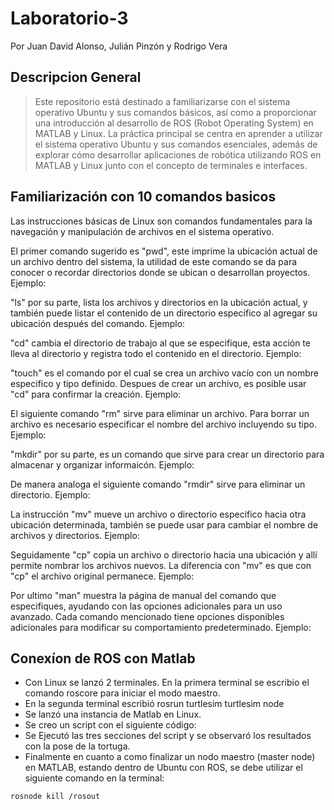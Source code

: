 # Laboratorio-3
Por Juan David Alonso, Julián Pinzón y Rodrigo Vera

## Descripcion General
>Este repositorio está destinado a familiarizarse con el sistema operativo Ubuntu y sus comandos básicos, así como a proporcionar una introducción al desarrollo de ROS (Robot Operating System) en MATLAB y Linux. La práctica principal se centra en aprender a utilizar el sistema operativo Ubuntu y sus comandos esenciales, además de explorar cómo desarrollar aplicaciones de robótica utilizando ROS en MATLAB y Linux junto con el concepto de terminales e interfaces.


## Familiarización con 10 comandos basicos 

Las instrucciones básicas de Linux son comandos fundamentales para la navegación y manipulación de archivos en el sistema operativo.

El primer comando sugerido es "pwd", este imprime la ubicación actual de un archivo dentro del sistema, la utilidad de este comando se da para conocer o recordar directorios donde se ubican o desarrollan proyectos. Ejemplo:


"ls" por su parte, lista los archivos y directorios en la ubicación actual, y también puede listar el contenido de un directorio específico al agregar su ubicación después del comando. Ejemplo: 


"cd" cambia el directorio de trabajo al que se especifique, esta acción te lleva al directorio y registra todo el contenido en el directorio. Ejemplo:


"touch" es el comando por el cual se crea un archivo vacío con un nombre especifico y tipo definido. Despues de crear un archivo, es posible usar "cd" para confirmar la creación. Ejemplo:


El siguiente comando "rm" sirve para eliminar un archivo. Para borrar un archivo es necesario especificar el nombre del archivo incluyendo su tipo. Ejemplo:


"mkdir" por su parte, es un comando que sirve para crear un directorio para almacenar y organizar informaicón. Ejemplo:


De manera analoga el siguiente comando "rmdir" sirve para eliminar un directorio. Ejemplo:


La instrucción "mv" mueve un archivo o directorio especifico hacia otra ubicación determinada, también se puede usar para cambiar el nombre de archivos y directorios. Ejemplo:


Seguidamente "cp" copia un archivo o directorio hacia una ubicación y allí permite nombrar los archivos nuevos. La diferencia con "mv" es que con "cp" el archivo original permanece. Ejemplo:


Por ultimo "man" muestra la página de manual del comando que especifiques, ayudando con las opciones adicionales para un uso avanzado. Cada comando mencionado tiene opciones disponibles adicionales para modificar su comportamiento predeterminado. Ejemplo:

## Conexíon de ROS con Matlab
* Con Linux se lanzó 2 terminales. En la primera terminal se escribio el comando roscore para iniciar el modo maestro.
* En la segunda terminal escribió rosrun turtlesim turtlesim node
* Se lanzó  una instancia de Matlab en Linux.
* Se creo un script con el siguiente código:
* Se Ejecutó las tres secciones del script y se observaró los resultados con la pose de la tortuga.
* Finalmente en cuanto a como finalizar un nodo maestro (master node) en MATLAB, estando dentro de Ubuntu con ROS, se debe utilizar el siguiente comando en la terminal:
```bash
rosnode kill /rosout
```

